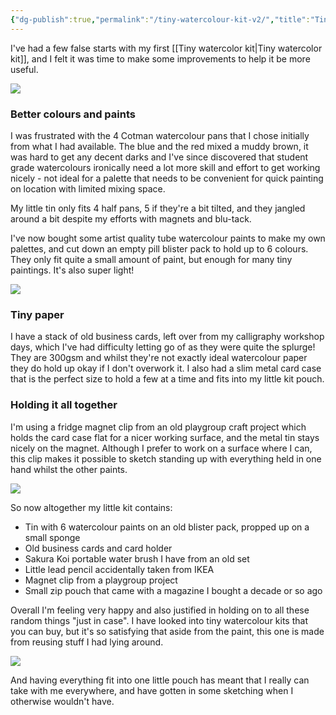 ```yaml
---
{"dg-publish":true,"permalink":"/tiny-watercolour-kit-v2/","title":"Tiny watercolour kit v2","tags":["tools"],"noteIcon":"","created":"2023-09-21"}
---
```



I've had a few false starts with my first  [[Tiny watercolor kit\|Tiny watercolor kit]], and I felt it was time to make some improvements to help it be more useful.

![](/img/user/assets/IMG_4181.jpeg)

### Better colours and paints
I was frustrated with the 4 Cotman watercolour pans that I chose initially from what I had available. The blue and the red mixed a muddy brown, it was hard to get any decent darks and I've since discovered that student grade watercolours ironically need a lot more skill and effort to get working nicely - not ideal for a palette that needs to be convenient for quick painting on location with limited mixing space.

My little tin only fits 4 half pans, 5 if they're a bit tilted, and they jangled around a bit despite my efforts with magnets and blu-tack.

I've now bought some artist quality tube watercolour paints to make my own palettes, and cut down an empty pill blister pack to hold up to 6 colours. They only fit quite a small amount of paint, but enough for many tiny paintings. It's also super light!

![](/img/user/assets/IMG_4186.jpeg)

### Tiny paper
I have a stack of old business cards, left over from my calligraphy workshop days, which I've had difficulty letting go of as they were quite the splurge! They are 300gsm and whilst they're not exactly ideal watercolour paper they do hold up okay if I don't overwork it. I also had a slim metal card case that is the perfect size to hold a few at a time and fits into my little kit pouch.

### Holding it all together
I'm using a fridge magnet clip from an old playgroup craft project which holds the card case flat for a nicer working surface, and the metal tin stays nicely on the magnet. Although I prefer to work on a surface where I can, this clip makes it possible to sketch standing up with everything held in one hand whilst the other paints.

![](/img/user/assets/IMG_4180.jpeg)

So now altogether my little kit contains:
* Tin with 6 watercolour paints on an old blister pack, propped up on a small sponge
* Old business cards and card holder
* Sakura Koi portable water brush I have from an old set
* Little lead pencil accidentally taken from IKEA
* Magnet clip from a playgroup project
* Small zip pouch that came with a magazine I bought a decade or so ago

Overall I'm feeling very happy and also justified in holding on to all these random things "just in case". I have looked into tiny watercolour kits that you can buy, but it's so satisfying that aside from the paint, this one is made from reusing stuff I had lying around. 

![](/img/user/assets/IMG_4178.jpeg)

And having everything fit into one little pouch has meant that I really can take with me everywhere, and have gotten in some sketching when I otherwise wouldn't have.